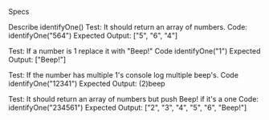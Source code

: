 Specs

Describe identifyOne()
Test: It should return an array of numbers.
Code: identifyOne("564")
Expected Output: ["5", "6", "4"]

Test: If a number is 1 replace it with "Beep!"
Code identifyOne("1")
Expected Output: ["Beep!"]

Test: If the number has multiple 1's console log multiple beep's.
Code identifyOne("12341")
Expected Output: (2)beep

Test: It should return an array of numbers but push Beep! if it's a one
Code: identifyOne("234561")
Expected Output: ["2", "3", "4", "5", "6", "Beep!"]
